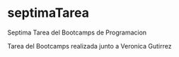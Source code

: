 # septimaTarea
Septima Tarea del Bootcamps de Programacion

Tarea del Bootcamps realizada junto a Veronica Gutirrez 
